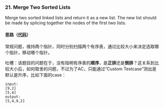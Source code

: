 ### 21. Merge Two Sorted Lists

Merge two sorted linked lists and return it as a new list. The new list should be made by splicing together the nodes of the first two lists.

#### 思路（[代码](https://github.com/sherlock-y/LeetCode/blob/master/src/main/java/org/sherlocky/leetcode/linkedlist/mergeTwoSortedLists/Solution.java)）

常规问题，维持两个指针，同时分别扫描两个有序表，通过比较大小来决定选取哪个指针，移动哪个指针。

吐槽：该题目的问题在于，没有指明有序表的**顺序**，是**正排**还是**倒排**？这关系到比较大小后，如何取舍的问题，不过为了AC，只能通过“Custom Testcase”测出是默认是升序，比如下面的case：

```shell
input: 
[9,2]
[5,4]
output: 
[5,4,9,2]
```



